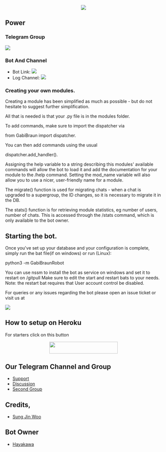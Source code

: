 <p align="center">
  <img src="https://telegra.ph/file/0ed48df18f4175d61b5d8.jpg">
</p>

## Power

### Telegram Group
<p align="left">
<a href="https://t.me/PowerHelpSupport" alt="Telegram!"> <img src="https://aleen42.github.io/badges/src/telegram.svg" /> </a>

### Bot And Channel 
* Bot Link:  <a href="http://t.me/PowerXsuperbot" alt="Power"> <img src="https://img.shields.io/badge/%F0%9F%A4%96%20-Power" /> </a>
* Log Channel: <a  href="https://t.me/Power_Support_Log" alt="Bot Logs"> <img  src="https://img.shields.io/badge/%F0%9F%92%A1-Power%20Log%20Channel-9cf" /> </a>

### Creating your own modules.

Creating a module has been simplified as much as possible - but do not hesitate to suggest further simplification.

All that is needed is that your .py file is in the modules folder.

To add commands, make sure to import the dispatcher via

from GabiBraun  import dispatcher.

You can then add commands using the usual

dispatcher.add_handler().

Assigning the help variable to a string describing this modules' available
commands will allow the bot to load it and add the documentation for
your module to the /help command. Setting the mod_name variable will also allow you to use a nicer, user-friendly name for a module.

The migrate() function is used for migrating chats - when a chat is upgraded to a supergroup, the ID changes, so 
it is necessary to migrate it in the DB.

The stats() function is for retrieving module statistics, eg number of users, number of chats. This is accessed 
through the /stats command, which is only available to the bot owner.

## Starting the bot.

Once you've set up your database and your configuration is complete, simply run the bat file(if on windows) or run (Linux):

python3 -m GabiBraunRobot

You can use nssm to install the bot as service on windows and set it to restart on /gitpull 
Make sure to edit the start and restart bats to your needs. 
Note: the restart bat requires that User account control be disabled.

For queries or any issues regarding the bot please open an issue ticket or visit us at <p align="left">
<a href="https://t.me/PowerHelpSupport" alt="Telegram!"> <img src="https://aleen42.github.io/badges/src/telegram.svg" /> </a>

## How to setup on Heroku 
For starters click on this button 

<p align="center"><a href="https://heroku.com/deploy?template=https://github.com/Falco-Grice/GabiBraunRobot"> <img src="https://img.shields.io/badge/Deploy%20To%20Heroku-black?style=for-the-badge&logo=heroku" width="220" height="38.45"/></a></p>


## Our Telegram Channel and Group

* [Support](https://telegram.dog/PowerHelpSupport)
* [Discussion](https://telegram.dog/helpcenterbot1)
* [Second Group](https://telegram.dog/Anime_chat_english)

## Credits,  
*   [Sung Jin Woo](https://telegram.dog/HeavenlySageX)

## Bot Owner
*  [Hayakawa](https://telegram.dog/Aki00x)

